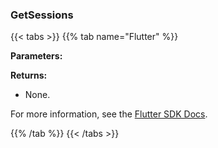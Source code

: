 ### GetSessions

{{< tabs >}}
{{% tab name="Flutter" %}}

**Parameters:**


**Returns:**

- None.

For more information, see the [Flutter SDK Docs](https://flutter.viam.dev/viam_protos.robot.robot/RobotServiceClient/getSessions.html).

{{% /tab %}}
{{< /tabs >}}
